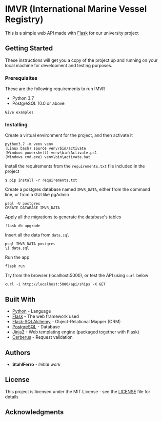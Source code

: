 # IMVR (International Marine Vessel Registry)

This is a simple web API made with [Flask](http://flask.pocoo.org/) for our university project

## Getting Started

These instructions will get you a copy of the project up and running on your local machine for development and testing purposes.

### Prerequisites

These are the following requirements to run IMVR
- Python 3.7
- PostgreSQL 10.0 or above
```
Give examples
```

### Installing

Create a virtual environment for the project, and then activate it
```
python3.7 -m venv venv
(Linux bash) source venv/bin/activate
(Windows powershell) venv\bin\Activate.ps1
(Windows cmd.exe) venv\bin\activate.bat
```
Install the requirements from the `requirements.txt` file included in the project
```
$ pip install -r requirements.txt
```
Create a postgres database named `IMVR_DATA`, either from the command line, or from a GUI like pgAdmin
```
psql -U postgres
CREATE DATABASE IMVR_DATA
```
Apply all the migrations to generate the database's tables
```
flask db upgrade
```
Insert all the data from `data.sql`
```
psql IMVR_DATA postgres
\i data.sql
```
Run the app
```
flask run
```
Try from the browser (localhost:5000), or test the API using `curl` below
```
curl -i http://localhost:5000/api/ships -X GET
```

## Built With

* [Python](https://www.python.org/) - Language
* [Flask](http://flask.pocoo.org/) - The web framework used
* [Flask-SQLAlchemy](http://flask-sqlalchemy.pocoo.org/2.3/) - Object-Relational Mapper (ORM)
* [PostgreSQL](https://www.postgresql.org/) - Database
* [Jinja2](http://jinja.pocoo.org/docs/2.10/) - Web templating engine (packaged together with Flask)
* [Cerberus](http://docs.python-cerberus.org/en/stable/index.html) - Request validation

## Authors

* **StahlFerro** - *Initial work*

## License

This project is licensed under the MIT License - see the [LICENSE](LICENSE) file for details

## Acknowledgments
